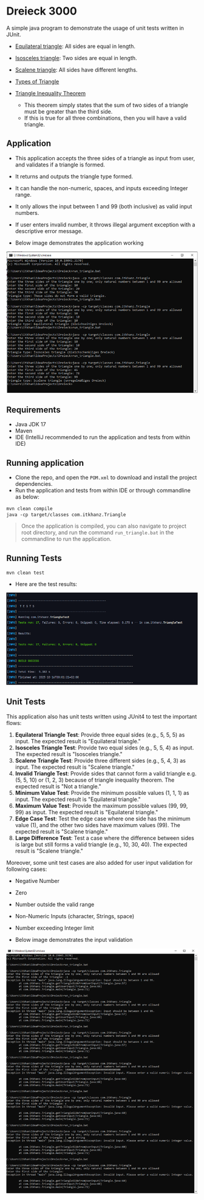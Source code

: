 # Dreieck 3000

A simple java program to demonstrate the usage of unit tests written in JUnit.

* [Equilateral triangle](https://www.splashlearn.com/math-vocabulary/geometry/equilateral-triangle): All sides are equal in length.
* [Isosceles triangle](https://www.splashlearn.com/math-vocabulary/geometry/isosceles-triangle): Two sides are equal in length.
* [Scalene triangle](https://splashlearn.com/math-vocabulary/geometry/scalene-triangle): All sides have different lengths.
* [Types of Triangle](https://www.cuemath.com/geometry/types-of-triangle/)

* [Triangle Inequality Theorem](https://www.wikihow.com/Determine-if-Three-Side-Lengths-Are-a-Triangle)
  * This theorem simply states that the sum of two sides of a triangle must be greater than the third side.
  * If this is true for all three combinations, then you will have a valid triangle.

## Application
* This application accepts the three sides of a triangle as input from user, and validates if a triangle is formed.
* It returns and outputs the triangle type formed.
* It can handle the non-numeric, spaces, and inputs exceeding Integer range.
* It only allows the input between 1 and 99 (both inclusive) as valid input numbers.
* If user enters invalid number, it throws illegal argument exception with a descriptive error message.

* Below image demonstrates the application working

<img src="doc/app-flow.PNG">

## Requirements

* Java JDK 17
* Maven
* IDE (IntelliJ recommended to run the application and tests from within IDE)

## Running application
* Clone the repo, and open the `POM.xml` to download and install the project dependencies.
* Run the application and tests from within IDE or through commandline as below:
```shell
mvn clean compile
java -cp target/classes com.itkhanz.Triangle
```

> Once the application is compiled, you can also navigate to project root directory, 
> and run the command `run_triangle.bat` in the commandline to run the application.

## Running Tests
```shell
mvn clean test
```
* Here are the test results:

<img src="doc/test-results.PNG">

## Unit Tests

This application also has unit tests written using JUnit4 to test the important flows:

1. **Equilateral Triangle Test**: Provide three equal sides (e.g., 5, 5, 5) as input. The expected result is "Equilateral triangle."
2. **Isosceles Triangle Test**: Provide two equal sides (e.g., 5, 5, 4) as input. The expected result is "Isosceles triangle."
3. **Scalene Triangle Test**: Provide three different sides (e.g., 5, 4, 3) as input. The expected result is "Scalene triangle."
4. **Invalid Triangle Test**: Provide sides that cannot form a valid triangle e.g. (5, 5, 10) or (1, 2, 3) because of triangle inequality theorem. The expected result is "Not a triangle."
5. **Minimum Value Test**: Provide the minimum possible values (1, 1, 1) as input.  The expected result is "Equilateral triangle."
6. **Maximum Value Test**: Provide the maximum possible values (99, 99, 99) as input. The expected result is "Equilateral triangle."
7. **Edge Case Test**: Test the edge case where one side has the minimum value (1), and the other two sides have maximum values (99). The expected result is "Scalene triangle."
8. **Large Difference Test**: Test a case where the difference between sides is large but still forms a valid triangle (e.g., 10, 30, 40). The expected result is "Scalene triangle."

Moreover, some unit test cases are also added for user input validation for following cases:
* Negative Number
* Zero
* Number outside the valid range
* Non-Numeric Inputs (character, Strings, space)
* Number exceeding Integer limit

* Below image demonstrates the input validation

<img src="doc/app-input-validation.PNG">
